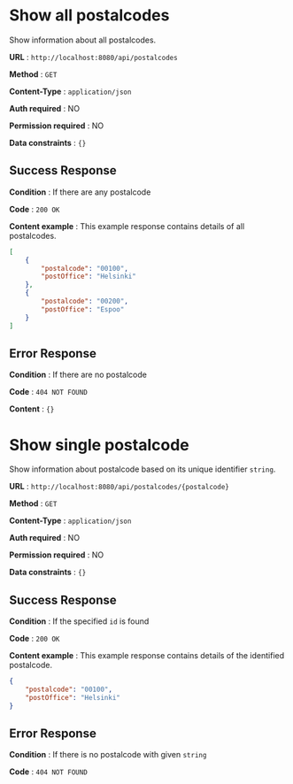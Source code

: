 # Show all postalcodes

Show information about all postalcodes.

**URL** : `http://localhost:8080/api/postalcodes`

**Method** : `GET`

**Content-Type** : `application/json`

**Auth required** : NO

**Permission required** : NO

**Data constraints** : `{}`

## Success Response

**Condition** : If there are any postalcode

**Code** : `200 OK`

**Content example** : This example response contains details of all postalcodes.

```json
[
    {
        "postalcode": "00100",
        "postOffice": "Helsinki"
    },
    {
        "postalcode": "00200",
        "postOffice": "Espoo"
    }
]
```

## Error Response

**Condition** : If there are no postalcode

**Code** : `404 NOT FOUND`

**Content** : `{}`

# Show single postalcode

Show information about postalcode based on its unique identifier `string`.

**URL** : `http://localhost:8080/api/postalcodes/{postalcode}`

**Method** : `GET`

**Content-Type** : `application/json`

**Auth required** : NO

**Permission required** : NO

**Data constraints** : `{}`

## Success Response

**Condition** : If the specified `id` is found

**Code** : `200 OK`

**Content example** : This example response contains details of the identified postalcode.

```json
{
    "postalcode": "00100",
    "postOffice": "Helsinki"
}
```

## Error Response

**Condition** : If there is no postalcode with given `string`

**Code** : `404 NOT FOUND`
